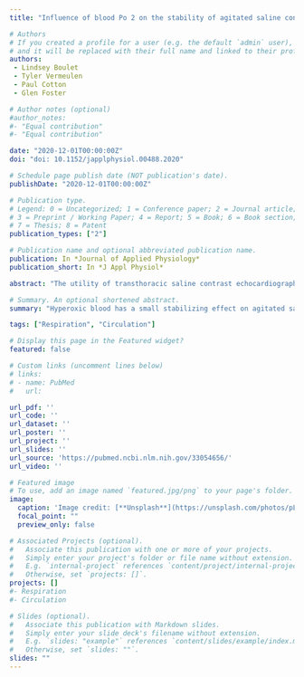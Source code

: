 ```yaml
---
title: "Influence of blood Po 2 on the stability of agitated saline contrast."

# Authors
# If you created a profile for a user (e.g. the default `admin` user), write the username (folder name) here 
# and it will be replaced with their full name and linked to their profile.
authors:
 - Lindsey Boulet
 - Tyler Vermeulen
 - Paul Cotton
 - Glen Foster

# Author notes (optional)
#author_notes:
#- "Equal contribution"
#- "Equal contribution"

date: "2020-12-01T00:00:00Z"
doi: "doi: 10.1152/japplphysiol.00488.2020"

# Schedule page publish date (NOT publication's date).
publishDate: "2020-12-01T00:00:00Z"

# Publication type.
# Legend: 0 = Uncategorized; 1 = Conference paper; 2 = Journal article;
# 3 = Preprint / Working Paper; 4 = Report; 5 = Book; 6 = Book section;
# 7 = Thesis; 8 = Patent
publication_types: ["2"]

# Publication name and optional abbreviated publication name.
publication: In *Journal of Applied Physiology*
publication_short: In *J Appl Physiol*

abstract: "The utility of transthoracic saline contrast echocardiography (TTSCE) to assess blood flow through intrapulmonary arteriovenous anastomoses (Q̇IPAVA) in humans is limited due to the potential destabilizing effects of the gas concentration gradients established in varied blood-gas environments. This study assessed the specific effect of a hyperoxic and mixed venous blood-gas environment on the stability of saline contrast. We hypothesized that the rate of contrast mass lost in hyperoxic blood would be similar to mixed venous due to the establishment of equal and opposing gas gradients (O2, N2, CO2) created when the partial pressure of dissolved gases is manipulated. Using an in vitro model of the pulmonary circulation perfused with defibrinated sheep blood and a membrane oxygenator to control blood gases, we assessed the percent contrast conserved (an index of contrast stability) between inflow and outflow sites at multiple flow rates (1.8, 2.8, 4.3, and 6.8 L/min) in a hyperoxic (Po2: 646 ± 16 mmHg; Pco2: 0 ± 0 mmHg) and a mixed venous blood gas condition (Po2: 35 ± 3 mmHg; Pco2: 40 ± 0 mmHg). We found significant contrast decay with time in both conditions, with slightly higher contrast conservation in the hyperoxia trials (64 ± 32%) versus the mixed venous trials (55 ± 21%). These findings suggest that contrast stability is not likely a factor affecting the interpretation of TTSCE performed in healthy humans breathing hyperoxia and lends support to the existence of a local O2-dependent mechanism contributing to the regulation of Q̇IPAVA."

# Summary. An optional shortened abstract.
summary: "Hyperoxic blood has a small stabilizing effect on agitated saline contrast compared with mixed venous blood, lending support to studies that show the reversal of exercise-induced blood flow through intrapulmonary arteriovenous anastomoses (Q̇IPAVA) with hyperoxia. These data support the possible presence of a local O2-dependent regulatory mechanism within the pulmonary vasculature that may play a role in Q̇IPAVA regulation."

tags: ["Respiration", "Circulation"]

# Display this page in the Featured widget?
featured: false

# Custom links (uncomment lines below)
# links:
# - name: PubMed
#   url: 

url_pdf: ''
url_code: ''
url_dataset: ''
url_poster: ''
url_project: ''
url_slides: ''
url_source: 'https://pubmed.ncbi.nlm.nih.gov/33054656/'
url_video: ''

# Featured image
# To use, add an image named `featured.jpg/png` to your page's folder. 
image:
  caption: 'Image credit: [**Unsplash**](https://unsplash.com/photos/pLCdAaMFLTE)'
  focal_point: ""
  preview_only: false

# Associated Projects (optional).
#   Associate this publication with one or more of your projects.
#   Simply enter your project's folder or file name without extension.
#   E.g. `internal-project` references `content/project/internal-project/index.md`.
#   Otherwise, set `projects: []`.
projects: []
#- Respiration
#- Circulation

# Slides (optional).
#   Associate this publication with Markdown slides.
#   Simply enter your slide deck's filename without extension.
#   E.g. `slides: "example"` references `content/slides/example/index.md`.
#   Otherwise, set `slides: ""`.
slides: ""
---
```

